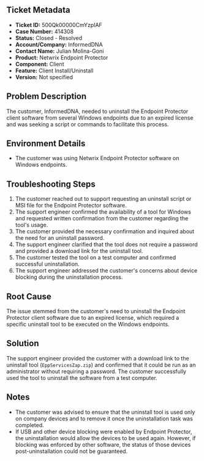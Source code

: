 ## Ticket Metadata
- **Ticket ID:** 500Qk00000CmYzpIAF
- **Case Number:** 414308
- **Status:** Closed - Resolved
- **Account/Company:** InformedDNA
- **Contact Name:** Julian Molina-Goni
- **Product:** Netwrix Endpoint Protector
- **Component:** Client
- **Feature:** Client Install/Uninstall
- **Version:** Not specified

## Problem Description
The customer, InformedDNA, needed to uninstall the Endpoint Protector client software from several Windows endpoints due to an expired license and was seeking a script or commands to facilitate this process.

## Environment Details
- The customer was using Netwrix Endpoint Protector software on Windows endpoints.

## Troubleshooting Steps
1. The customer reached out to support requesting an uninstall script or MSI file for the Endpoint Protector software.
2. The support engineer confirmed the availability of a tool for Windows and requested written confirmation from the customer regarding the tool's usage.
3. The customer provided the necessary confirmation and inquired about the need for an uninstall password.
4. The support engineer clarified that the tool does not require a password and provided a download link for the uninstall tool.
5. The customer tested the tool on a test computer and confirmed successful uninstallation.
6. The support engineer addressed the customer's concerns about device blocking during the uninstallation process.

## Root Cause
The issue stemmed from the customer's need to uninstall the Endpoint Protector client software due to an expired license, which required a specific uninstall tool to be executed on the Windows endpoints.

## Solution
The support engineer provided the customer with a download link to the uninstall tool (`EppServicesZap.zip`) and confirmed that it could be run as an administrator without requiring a password. The customer successfully used the tool to uninstall the software from a test computer.

## Notes
- The customer was advised to ensure that the uninstall tool is used only on company devices and to remove it once the uninstallation task was completed.
- If USB and other device blocking were enabled by Endpoint Protector, the uninstallation would allow the devices to be used again. However, if blocking was enforced by other software, the status of those devices post-uninstallation could not be guaranteed.